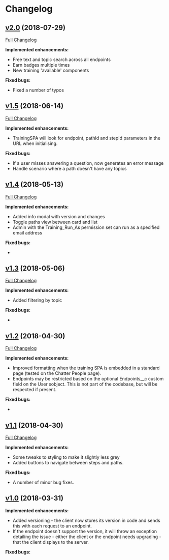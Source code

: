 # Changelog

## [v2.0](https://github.com/keirbowden/bbtrn/releases/tag/V2.0) (2018-07-29)
[Full Changelog](https://github.com/keirbowden/bbtrn/compare/V1.5...V2.0)

**Implemented enhancements:**

- Free text and topic search across all endpoints
- Earn badges multiple times
- New training 'available' components

**Fixed bugs:**

- Fixed a number of typos


## [v1.5](https://github.com/keirbowden/bbtrn/releases/tag/V1.5) (2018-06-14)
[Full Changelog](https://github.com/keirbowden/bbtrn/compare/V1.4...V1.5)

**Implemented enhancements:**

- TrainingSPA will look for endpoint, pathId and stepId parameters in the URL
  when initialising.

**Fixed bugs:**

- If a user misses answering a question, now generates an error message
- Handle scenario where a path doesn't have any topics

## [v1.4](https://github.com/keirbowden/bbtrn/releases/tag/V1.4) (2018-05-13)
[Full Changelog](https://github.com/keirbowden/bbtrn/compare/V1.3...V1.4)

**Implemented enhancements:**

- Added info modal with version and changes
- Toggle paths view between card and list
- Admin with the Training_Run_As permission set can run as a specified email address

**Fixed bugs:**

- 

## [v1.3](https://github.com/keirbowden/bbtrn/releases/tag/V1.3) (2018-05-06)
[Full Changelog](https://github.com/keirbowden/bbtrn/compare/V1.2...V1.3)

**Implemented enhancements:**

- Added filtering by topic

**Fixed bugs:**

- 

## [v1.2](https://github.com/keirbowden/bbtrn/releases/tag/V1.2) (2018-04-30)
[Full Changelog](https://github.com/keirbowden/bbtrn/compare/V1.1...V1.2)

**Implemented enhancements:**

- Improved formatting when the training SPA is embedded in a standard page (tested on the Chatter People page).
- Endpoints may be restricted based on the optional Endpoints__c custom field on the User sobject. This is not part of the codebase, but will be respected if present.

**Fixed bugs:**

- 

## [v1.1](https://github.com/keirbowden/bbtrn/releases/tag/V1.1) (2018-04-30)
[Full Changelog](https://github.com/keirbowden/bbtrn/compare/V1.0...V1.1)

**Implemented enhancements:**

- Some tweaks to styling to make it slightly less grey
- Added buttons to navigate between steps and paths.

**Fixed bugs:**

- A number of minor bug fixes.

## [v1.0](https://github.com/keirbowden/bbtrn/releases/tag/V1.0) (2018-03-31)

**Implemented enhancements:**

- Added versioning - the client now stores its version in code and sends this with each request to an endpoint. 
- If the endpoint doesn't support the version, it will throw an exception detailing the issue - either the client or the endpoint needs upgrading - that the client displays to the server.

**Fixed bugs:**
